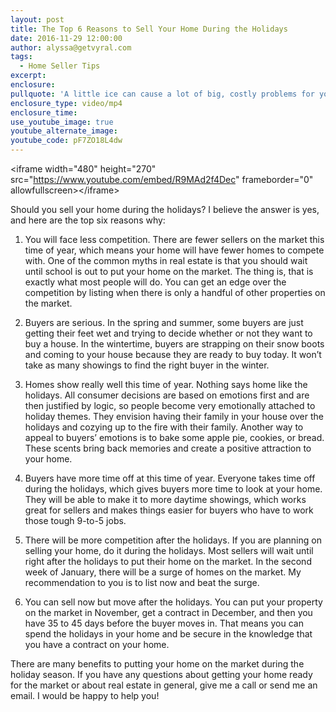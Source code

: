 ```yaml
---
layout: post
title: The Top 6 Reasons to Sell Your Home During the Holidays
date: 2016-11-29 12:00:00
author: alyssa@getvyral.com
tags:
  - Home Seller Tips
excerpt:
enclosure:
pullquote: 'A little ice can cause a lot of big, costly problems for your home.'
enclosure_type: video/mp4
enclosure_time:
use_youtube_image: true
youtube_alternate_image:
youtube_code: pF7ZO18L4dw
---
```



&lt;iframe width="480" height="270" src="https://www.youtube.com/embed/R9MAd2f4Dec" frameborder="0" allowfullscreen&gt;&lt;/iframe&gt;

Should you sell your home during the holidays? I believe the answer is yes, and here are the top six reasons why:

1. You will face less competition. There are fewer sellers on the market this time of year, which means your home will have fewer homes to compete with. One of the common myths in real estate is that you should wait until school is out to put your home on the market. The thing is, that is exactly what most people will do. You can get an edge over the competition by listing when there is only a handful of other properties on the market.

2. Buyers are serious. In the spring and summer, some buyers are just getting their feet wet and trying to decide whether or not they want to buy a house. In the wintertime, buyers are strapping on their snow boots and coming to your house because they are ready to buy today. It won’t take as many showings to find the right buyer in the winter.

3. Homes show really well this time of year. Nothing says home like the holidays. All consumer decisions are based on emotions first and are then justified by logic, so people become very emotionally attached to holiday themes. They envision having their family in your house over the holidays and cozying up to the fire with their family. Another way to appeal to buyers’ emotions is to bake some apple pie, cookies, or bread. These scents bring back memories and create a positive attraction to your home.

4. Buyers have more time off at this time of year. Everyone takes time off during the holidays, which gives buyers more time to look at your home. They will be able to make it to more daytime showings, which works great for sellers and makes things easier for buyers who have to work those tough 9-to-5 jobs.

5. There will be more competition after the holidays. If you are planning on selling your home, do it during the holidays. Most sellers will wait until right after the holidays to put their home on the market. In the second week of January, there will be a surge of homes on the market. My recommendation to you is to list now and beat the surge.

6. You can sell now but move after the holidays. You can put your property on the market in November, get a contract in December, and then you have 35 to 45 days before the buyer moves in. That means you can spend the holidays in your home and be secure in the knowledge that you have a contract on your home.

There are many benefits to putting your home on the market during the holiday season. If you have any questions about getting your home ready for the market or about real estate in general, give me a call or send me an email. I would be happy to help you!